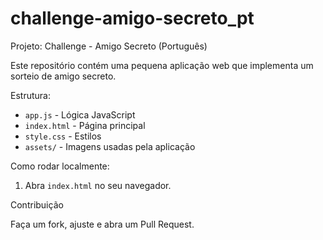 # challenge-amigo-secreto_pt

Projeto: Challenge - Amigo Secreto (Português)

Este repositório contém uma pequena aplicação web que implementa um sorteio de amigo secreto.

Estrutura:

- `app.js` - Lógica JavaScript
- `index.html` - Página principal
- `style.css` - Estilos
- `assets/` - Imagens usadas pela aplicação

Como rodar localmente:

1. Abra `index.html` no seu navegador.

Contribuição

Faça um fork, ajuste e abra um Pull Request.